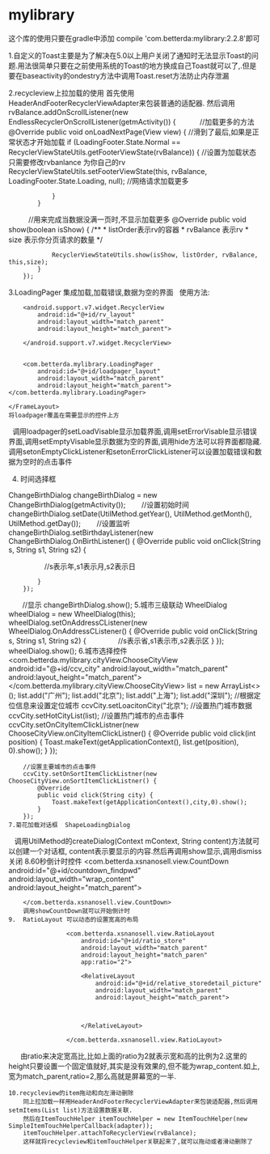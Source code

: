 # mylibrary

这个库的使用只要在gradle中添加 compile 'com.betterda:mylibrary:2.2.8'即可


1.自定义的Toast主要是为了解决在5.0以上用户关闭了通知时无法显示Toast的问题.用法很简单只要在之前使用系统的Toast的地方换成自己Toast就可以了,.但是要在baseactivity的ondestry方法中调用Toast.reset方法防止内存泄漏

2.recycleview上拉加载的使用
  首先使用HeaderAndFooterRecyclerViewAdapter来包装普通的适配器.
  然后调用rvBalance.addOnScrollListener(new EndlessRecyclerOnScrollListener(getmActivity()) {
            //加载更多的方法
            @Override
            public void onLoadNextPage(View view) {
                //滑到了最后,如果是正常状态才开始加载
                if (LoadingFooter.State.Normal == RecyclerViewStateUtils.getFooterViewState(rvBalance)) {
                    //设置为加载状态 只需要修改rvbanlance 为你自己的rv
                    RecyclerViewStateUtils.setFooterViewState(this, rvBalance, LoadingFooter.State.Loading, null);
                    //网络请求加载更多
                    
                }
            }
           //用来完成当数据没满一页时,不显示加载更多
            @Override
            public void show(boolean isShow) {
                /**
                 * listOrder表示rv的容器
                 * rvBalance 表示rv
                 * size 表示你分页请求的数量
                 */
                
                RecyclerViewStateUtils.show(isShow, listOrder, rvBalance, this,size);
            }
        });
3.LoadingPager 集成加载,加载错误,数据为空的界面
   使用方法:    <FrameLayout
        android:layout_above="@id/relative_balbance_bottom"
        android:layout_width="match_parent"
        android:layout_height="match_parent">

        <android.support.v7.widget.RecyclerView
            android:id="@+id/rv_layout"
            android:layout_width="match_parent"
            android:layout_height="match_parent">

        </android.support.v7.widget.RecyclerView>


        <com.betterda.mylibrary.LoadingPager
            android:id="@+id/loadpager_layout"
            android:layout_width="match_parent"
            android:layout_height="match_parent"></com.betterda.mylibrary.LoadingPager>

    </FrameLayout>
    将loadpager覆盖在需要显示的控件上方
    调用loadpager的setLoadVisable显示加载界面,调用setErrorVisable显示错误界面,调用setEmptyVisable显示数据为空的界面,调用hide方法可以将界面都隐藏.调用setonEmptyClickListener和setonErrorClickListener可以设置加载错误和数据为空时的点击事件
    
  4. 时间选择框
 
  ChangeBirthDialog changeBirthDialog = new ChangeBirthDialog(getmActivity());
        //设置初始时间
        changeBirthDialog.setDate(UtilMethod.getYear(), UtilMethod.getMonth(), UtilMethod.getDay());
        //设置监听
        changeBirthDialog.setBirthdayListener(new ChangeBirthDialog.OnBirthListener() {
            @Override
            public void onClick(String s, String s1, String s2) {
               
                   //s表示年,s1表示月,s2表示日
                 
             
            }
        });
        //显示
        changeBirthDialog.show();
    5.城市三级联动
      WheelDialog wheelDialog = new WheelDialog(this);
        wheelDialog.setOnAddressCListener(new WheelDialog.OnAddressCListener() {
            @Override
            public void onClick(String s, String s1, String s2) {
                //s表示省,s1表示市,s2表示区
            }
        });
        wheelDialog.show();
   6.城市选择控件
     <com.betterda.mylibrary.cityView.ChooseCityView
        android:id="@+id/ccv_city"
        android:layout_width="match_parent"
        android:layout_height="match_parent"></com.betterda.mylibrary.cityView.ChooseCityView>
         list = new ArrayList<>();
        list.add("广州");
        list.add("北京");
        list.add("上海");
        list.add("深圳");
        //根据定位信息来设置定位城市
        ccvCity.setLoacitonCity("北京");
        //设置热门城市数据
        ccvCity.setHotCityList(list);
        //设置热门城市的点击事件
        ccvCity.setOnCityItemClickListner(new ChooseCityView.onCityItemClickListner() {
            @Override
            public void click(int position) {
                Toast.makeText(getApplicationContext(), list.get(position), 0).show();
            }
        });

        //设置主要城市的点击事件
        ccvCity.setOnSortItemClickListner(new ChooseCityView.onSortItemClickListner() {
            @Override
            public void click(String city) {
                Toast.makeText(getApplicationContext(),city,0).show();
            }
        });
    7.菊花加载对话框  ShapeLoadingDialog
    调用UtilMethod的createDialog(Context mContext, String content)方法就可以创建一个对话框, content表示要显示的内容.然后再调用show显示,调用dismiss关闭
    8.60秒倒计时控件
        <com.betterda.xsnanosell.view.CountDown
            android:id="@+id/countdown_findpwd"
            android:layout_width="wrap_content"
            android:layout_height="match_parent">

        </com.betterda.xsnanosell.view.CountDown>
        调用showCountDown就可以开始倒计时
    9.  RatioLayout 可以动态的设置宽高的布局
    
                    <com.betterda.xsnanosell.view.RatioLayout
                        android:id="@+id/ratio_store"
                        android:layout_width="match_parent"
                        android:layout_height="match_paren"
                        app:ratio="2">

                        <RelativeLayout
                            android:id="@+id/relative_storedetail_picture"
                            android:layout_width="match_parent"
                            android:layout_height="match_parent">

                    
                       
                        </RelativeLayout>

                    </com.betterda.xsnanosell.view.RatioLayout>
        
       由ratio来决定宽高比,比如上面的ratio为2就表示宽和高的比例为2.这里的height只要设置一个固定值就好,其实是没有效果的,但不能为wrap_content.如上,宽为match_parent,ratio=2,那么高就是屏幕宽的一半.
    
    10.recycleview的item拖动和向左滑动删除
        同上拉加载一样用HeaderAndFooterRecyclerViewAdapter来包装适配器,然后调用setmItems(List list)方法设置数据关联.
        然后在ItemTouchHelper itemTouchHelper = new ItemTouchHelper(new SimpleItemTouchHelperCallback(adapter));
        itemTouchHelper.attachToRecyclerView(rvBalance);
        这样就将recycleview和itemTouchHelper关联起来了,就可以拖动或者滑动删除了
    
